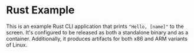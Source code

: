 # Rust Example

This is an example Rust CLI application that prints `"Hello, [name]"` to the screen.
It's configured to be released as both a standalone binary and as a container.
Additionally, it produces artifacts for both x86 and ARM variants of Linux.